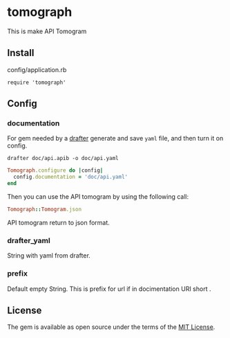 # tomograph

This is make API Tomogram

## Install

config/application.rb

```
require 'tomograph'
```

## Config

### documentation

For gem needed by a [drafter](https://github.com/apiaryio/drafter) generate and save ```yaml``` file, and then turn it on config.
```
drafter doc/api.apib -o doc/api.yaml
```

```ruby
Tomograph.configure do |config|
  config.documentation = 'doc/api.yaml'
end
```

Then you can use the API tomogram by using the following call:

```ruby
Tomograph::Tomogram.json
```

API tomogram return to json format.

### drafter_yaml

String with yaml from drafter.

### prefix

Default empty String. This is prefix for url if in docimentation URI short .

## License

The gem is available as open source under the terms of the [MIT License](http://opensource.org/licenses/MIT).
